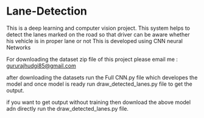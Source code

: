 # Lane-Detection

This is a deep learning and computer vision project. This system helps to detect the lanes marked on the road so that driver can be aware whether his vehicle is in proper lane or not
This is developed using CNN neural Networks

For downloading the dataset zip file of this project please email me : gururajhudgi85@gmail.com

after downloading the datasets run the Full CNN.py file which developes the model and once model is ready run draw_detected_lanes.py file to get the output.

if you want to get output without training then download the above model adn directly run the draw_detected_lanes.py file.
